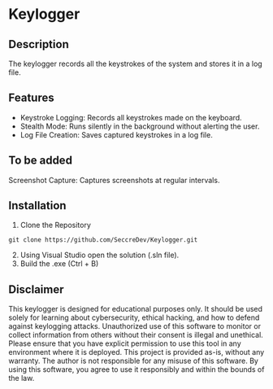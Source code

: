 # Keylogger
## Description
The keylogger records all the keystrokes of the system and stores it in a log file.
## Features
* Keystroke Logging: Records all keystrokes made on the keyboard.
* Stealth Mode: Runs silently in the background without alerting the user.
* Log File Creation: Saves captured keystrokes in a log file.

## To be added
Screenshot Capture: Captures screenshots at regular intervals.

## Installation
1. Clone the Repository
```
git clone https://github.com/SeccreDev/Keylogger.git
```
2. Using Visual Studio open the solution (.sln file).
3. Build the .exe (Ctrl + B)

## Disclaimer
This keylogger is designed for educational purposes only. It should be used solely for learning about cybersecurity, ethical hacking, and how to defend against keylogging attacks. Unauthorized use of this software to monitor or collect information from others without their consent is illegal and unethical. Please ensure that you have explicit permission to use this tool in any environment where it is deployed. This project is provided as-is, without any warranty. The author is not responsible for any misuse of this software. By using this software, you agree to use it responsibly and within the bounds of the law.
